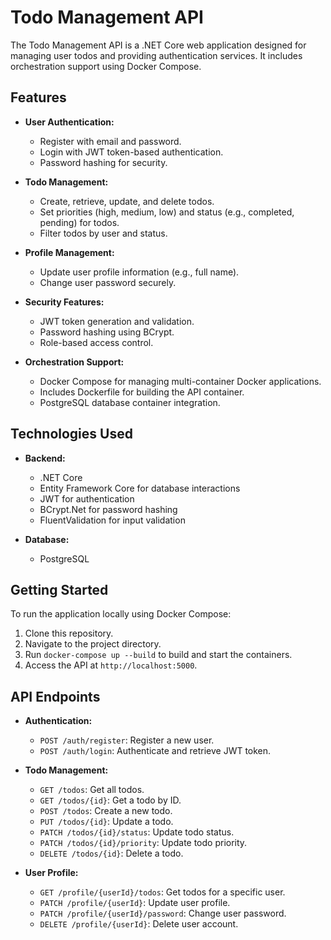 # Todo Management API

The Todo Management API is a .NET Core web application designed for managing user todos and providing authentication services. It includes orchestration support using Docker Compose.

## Features

- **User Authentication:**
  - Register with email and password.
  - Login with JWT token-based authentication.
  - Password hashing for security.

- **Todo Management:**
  - Create, retrieve, update, and delete todos.
  - Set priorities (high, medium, low) and status (e.g., completed, pending) for todos.
  - Filter todos by user and status.

- **Profile Management:**
  - Update user profile information (e.g., full name).
  - Change user password securely.

- **Security Features:**
  - JWT token generation and validation.
  - Password hashing using BCrypt.
  - Role-based access control.

- **Orchestration Support:**
  - Docker Compose for managing multi-container Docker applications.
  - Includes Dockerfile for building the API container.
  - PostgreSQL database container integration.

## Technologies Used

- **Backend:**
  - .NET Core
  - Entity Framework Core for database interactions
  - JWT for authentication
  - BCrypt.Net for password hashing
  - FluentValidation for input validation

- **Database:**
  - PostgreSQL

## Getting Started

To run the application locally using Docker Compose:

1. Clone this repository.
2. Navigate to the project directory.
3. Run `docker-compose up --build` to build and start the containers.
4. Access the API at `http://localhost:5000`.

## API Endpoints

- **Authentication:**
  - `POST /auth/register`: Register a new user.
  - `POST /auth/login`: Authenticate and retrieve JWT token.

- **Todo Management:**
  - `GET /todos`: Get all todos.
  - `GET /todos/{id}`: Get a todo by ID.
  - `POST /todos`: Create a new todo.
  - `PUT /todos/{id}`: Update a todo.
  - `PATCH /todos/{id}/status`: Update todo status.
  - `PATCH /todos/{id}/priority`: Update todo priority.
  - `DELETE /todos/{id}`: Delete a todo.

- **User Profile:**
  - `GET /profile/{userId}/todos`: Get todos for a specific user.
  - `PATCH /profile/{userId}`: Update user profile.
  - `PATCH /profile/{userId}/password`: Change user password.
  - `DELETE /profile/{userId}`: Delete user account.
